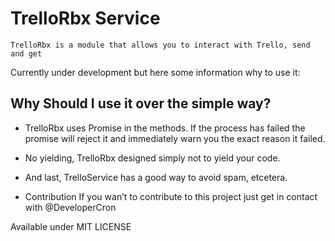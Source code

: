 # TrelloRbx Service

```text 
TrelloRbx is a module that allows you to interact with Trello, send and get
```

Currently under development but here some information why to use it:

## Why Should I use it over the simple way?

- TrelloRbx uses Promise in the methods. If the process has failed the promise will reject it and immediately warn you the exact reason it failed.

- No yielding, TrelloRbx designed simply not to yield your code.

- And last, TrelloService has a good way to avoid spam, etcetera.

- Contribution
If you wan’t to contribute to this project just get in contact with @DeveloperCron

Available under MIT LICENSE
